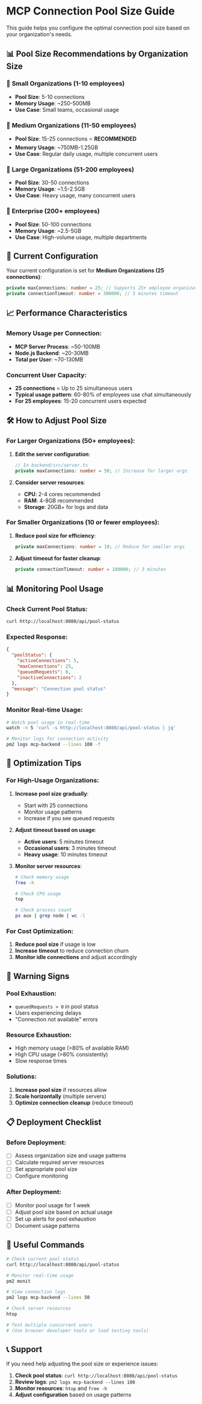 # MCP Connection Pool Size Guide

This guide helps you configure the optimal connection pool size based on your organization's needs.

## 📊 **Pool Size Recommendations by Organization Size**

### 🏢 **Small Organizations (1-10 employees)**
- **Pool Size**: 5-10 connections
- **Memory Usage**: ~250-500MB
- **Use Case**: Small teams, occasional usage

### 🏢 **Medium Organizations (11-50 employees)**
- **Pool Size**: 15-25 connections ⭐ **RECOMMENDED**
- **Memory Usage**: ~750MB-1.25GB
- **Use Case**: Regular daily usage, multiple concurrent users

### 🏢 **Large Organizations (51-200 employees)**
- **Pool Size**: 30-50 connections
- **Memory Usage**: ~1.5-2.5GB
- **Use Case**: Heavy usage, many concurrent users

### 🏢 **Enterprise (200+ employees)**
- **Pool Size**: 50-100 connections
- **Memory Usage**: ~2.5-5GB
- **Use Case**: High-volume usage, multiple departments

## 🔧 **Current Configuration**

Your current configuration is set for **Medium Organizations (25 connections)**:

```typescript
private maxConnections: number = 25; // Supports 25+ employee organizations
private connectionTimeout: number = 300000; // 5 minutes timeout
```

## 📈 **Performance Characteristics**

### **Memory Usage per Connection:**
- **MCP Server Process**: ~50-100MB
- **Node.js Backend**: ~20-30MB
- **Total per User**: ~70-130MB

### **Concurrent User Capacity:**
- **25 connections** = Up to 25 simultaneous users
- **Typical usage pattern**: 60-80% of employees use chat simultaneously
- **For 25 employees**: 15-20 concurrent users expected

## 🛠️ **How to Adjust Pool Size**

### **For Larger Organizations (50+ employees):**

1. **Edit the server configuration**:
   ```typescript
   // In backend/src/server.ts
   private maxConnections: number = 50; // Increase for larger orgs
   ```

2. **Consider server resources**:
   - **CPU**: 2-4 cores recommended
   - **RAM**: 4-8GB recommended
   - **Storage**: 20GB+ for logs and data

### **For Smaller Organizations (10 or fewer employees):**

1. **Reduce pool size for efficiency**:
   ```typescript
   private maxConnections: number = 10; // Reduce for smaller orgs
   ```

2. **Adjust timeout for faster cleanup**:
   ```typescript
   private connectionTimeout: number = 180000; // 3 minutes
   ```

## 📊 **Monitoring Pool Usage**

### **Check Current Pool Status:**
```bash
curl http://localhost:8080/api/pool-status
```

### **Expected Response:**
```json
{
  "poolStatus": {
    "activeConnections": 5,
    "maxConnections": 25,
    "queuedRequests": 0,
    "inactiveConnections": 2
  },
  "message": "Connection pool status"
}
```

### **Monitor Real-time Usage:**
```bash
# Watch pool usage in real-time
watch -n 5 'curl -s http://localhost:8080/api/pool-status | jq'

# Monitor logs for connection activity
pm2 logs mcp-backend --lines 100 -f
```

## 🎯 **Optimization Tips**

### **For High-Usage Organizations:**

1. **Increase pool size gradually**:
   - Start with 25 connections
   - Monitor usage patterns
   - Increase if you see queued requests

2. **Adjust timeout based on usage**:
   - **Active users**: 5 minutes timeout
   - **Occasional users**: 3 minutes timeout
   - **Heavy usage**: 10 minutes timeout

3. **Monitor server resources**:
   ```bash
   # Check memory usage
   free -h
   
   # Check CPU usage
   top
   
   # Check process count
   ps aux | grep node | wc -l
   ```

### **For Cost Optimization:**

1. **Reduce pool size** if usage is low
2. **Increase timeout** to reduce connection churn
3. **Monitor idle connections** and adjust accordingly

## 🚨 **Warning Signs**

### **Pool Exhaustion:**
- `queuedRequests > 0` in pool status
- Users experiencing delays
- "Connection not available" errors

### **Resource Exhaustion:**
- High memory usage (>80% of available RAM)
- High CPU usage (>80% consistently)
- Slow response times

### **Solutions:**
1. **Increase pool size** if resources allow
2. **Scale horizontally** (multiple servers)
3. **Optimize connection cleanup** (reduce timeout)

## 📋 **Deployment Checklist**

### **Before Deployment:**
- [ ] Assess organization size and usage patterns
- [ ] Calculate required server resources
- [ ] Set appropriate pool size
- [ ] Configure monitoring

### **After Deployment:**
- [ ] Monitor pool usage for 1 week
- [ ] Adjust pool size based on actual usage
- [ ] Set up alerts for pool exhaustion
- [ ] Document usage patterns

## 🔗 **Useful Commands**

```bash
# Check current pool status
curl http://localhost:8080/api/pool-status

# Monitor real-time usage
pm2 monit

# View connection logs
pm2 logs mcp-backend --lines 50

# Check server resources
htop

# Test multiple concurrent users
# (Use browser developer tools or load testing tools)
```

## 📞 **Support**

If you need help adjusting the pool size or experience issues:

1. **Check pool status**: `curl http://localhost:8080/api/pool-status`
2. **Review logs**: `pm2 logs mcp-backend --lines 100`
3. **Monitor resources**: `htop` and `free -h`
4. **Adjust configuration** based on usage patterns 